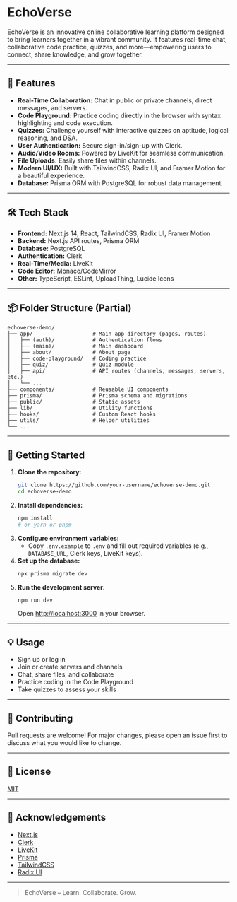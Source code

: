 # EchoVerse

EchoVerse is an innovative online collaborative learning platform designed to bring learners together in a vibrant community. It features real-time chat, collaborative code practice, quizzes, and more—empowering users to connect, share knowledge, and grow together.

---

## 🚀 Features
- **Real-Time Collaboration:** Chat in public or private channels, direct messages, and servers.
- **Code Playground:** Practice coding directly in the browser with syntax highlighting and code execution.
- **Quizzes:** Challenge yourself with interactive quizzes on aptitude, logical reasoning, and DSA.
- **User Authentication:** Secure sign-in/sign-up with Clerk.
- **Audio/Video Rooms:** Powered by LiveKit for seamless communication.
- **File Uploads:** Easily share files within channels.
- **Modern UI/UX:** Built with TailwindCSS, Radix UI, and Framer Motion for a beautiful experience.
- **Database:** Prisma ORM with PostgreSQL for robust data management.

---

## 🛠️ Tech Stack
- **Frontend:** Next.js 14, React, TailwindCSS, Radix UI, Framer Motion
- **Backend:** Next.js API routes, Prisma ORM
- **Database:** PostgreSQL
- **Authentication:** Clerk
- **Real-Time/Media:** LiveKit
- **Code Editor:** Monaco/CodeMirror
- **Other:** TypeScript, ESLint, UploadThing, Lucide Icons

---

## 📦 Folder Structure (Partial)
```
echoverse-demo/
├── app/                   # Main app directory (pages, routes)
│   ├── (auth)/            # Authentication flows
│   ├── (main)/            # Main dashboard
│   ├── about/             # About page
│   ├── code-playground/   # Coding practice
│   ├── quiz/              # Quiz module
│   ├── api/               # API routes (channels, messages, servers, etc.)
│   └── ...
├── components/            # Reusable UI components
├── prisma/                # Prisma schema and migrations
├── public/                # Static assets
├── lib/                   # Utility functions
├── hooks/                 # Custom React hooks
├── utils/                 # Helper utilities
└── ...
```

---

## 📝 Getting Started
1. **Clone the repository:**
   ```bash
   git clone https://github.com/your-username/echoverse-demo.git
   cd echoverse-demo
   ```
2. **Install dependencies:**
   ```bash
   npm install
   # or yarn or pnpm
   ```
3. **Configure environment variables:**
   - Copy `.env.example` to `.env` and fill out required variables (e.g., `DATABASE_URL`, Clerk keys, LiveKit keys).
4. **Set up the database:**
   ```bash
   npx prisma migrate dev
   ```
5. **Run the development server:**
   ```bash
   npm run dev
   ```
   Open [http://localhost:3000](http://localhost:3000) in your browser.

---

## 💡 Usage
- Sign up or log in
- Join or create servers and channels
- Chat, share files, and collaborate
- Practice coding in the Code Playground
- Take quizzes to assess your skills

---

## 🤝 Contributing
Pull requests are welcome! For major changes, please open an issue first to discuss what you would like to change.

---

## 📄 License
[MIT](LICENSE)

---

## 🙏 Acknowledgements
- [Next.js](https://nextjs.org/)
- [Clerk](https://clerk.com/)
- [LiveKit](https://livekit.io/)
- [Prisma](https://www.prisma.io/)
- [TailwindCSS](https://tailwindcss.com/)
- [Radix UI](https://www.radix-ui.com/)

---

> EchoVerse – Learn. Collaborate. Grow.
